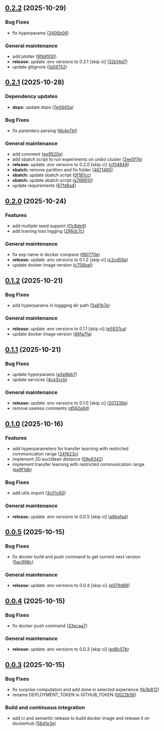## [0.2.2](https://github.com/domm99/experiments-2025-TCD-marl-neighbor-TL/compare/0.2.1...0.2.2) (2025-10-29)

### Bug Fixes

* fix hyperparams ([3406b06](https://github.com/domm99/experiments-2025-TCD-marl-neighbor-TL/commit/3406b06bd59bb678a47b40f96f807ba869510c9b))

### General maintenance

* add plotter ([9fb9500](https://github.com/domm99/experiments-2025-TCD-marl-neighbor-TL/commit/9fb95004d2bbe95a010cecc6456431af98bd47ed))
* **release:** update .env versions to 0.2.1 [skip ci] ([32b14d7](https://github.com/domm99/experiments-2025-TCD-marl-neighbor-TL/commit/32b14d7b70c678647bbdda9f941d5b862e5556e9))
* update gitignore ([1a58752](https://github.com/domm99/experiments-2025-TCD-marl-neighbor-TL/commit/1a587520f3a2d95a773b28de5c6315ced7b7783d))

## [0.2.1](https://github.com/domm99/experiments-2025-TCD-marl-neighbor-TL/compare/0.2.0...0.2.1) (2025-10-28)

### Dependency updates

* **deps:** update deps ([7e0440a](https://github.com/domm99/experiments-2025-TCD-marl-neighbor-TL/commit/7e0440aa5751b05f78cacbc7af87ddea441ee77c))

### Bug Fixes

* fix paramters parsing ([6b4e7bf](https://github.com/domm99/experiments-2025-TCD-marl-neighbor-TL/commit/6b4e7bf71e9310077defa51f92125520aa031ee2))

### General maintenance

* add comment ([ee9520e](https://github.com/domm99/experiments-2025-TCD-marl-neighbor-TL/commit/ee9520e78c0b277b1d87f7e970a015b3d5c79c9c))
* add sbatch script to run experiments on unibo cluster ([2ee5f7b](https://github.com/domm99/experiments-2025-TCD-marl-neighbor-TL/commit/2ee5f7ba0ab9d4f74187fc7eaab7e65c7119e58f))
* **release:** update .env versions to 0.2.0 [skip ci] ([cf04849](https://github.com/domm99/experiments-2025-TCD-marl-neighbor-TL/commit/cf0484961f38fdc024d4a9adefc9ff0a38562fa1))
* **sbatch:** remove partition and fix folder ([4671465](https://github.com/domm99/experiments-2025-TCD-marl-neighbor-TL/commit/4671465b78fed98803c62f7403871db37bdfc981))
* **sbatch:** update sbatch script ([0f181cc](https://github.com/domm99/experiments-2025-TCD-marl-neighbor-TL/commit/0f181cc809c101113bd292c73d69cf3dd3fa91fe))
* **sbatch:** update sbatch script ([a768610](https://github.com/domm99/experiments-2025-TCD-marl-neighbor-TL/commit/a7686100a3cb9d21fab5be7584a61d2b938bdae0))
* update requirements ([67fd8a4](https://github.com/domm99/experiments-2025-TCD-marl-neighbor-TL/commit/67fd8a47de5f42fb509b7a4644211bbdc588e064))

## [0.2.0](https://github.com/domm99/experiments-2025-TCD-marl-neighbor-TL/compare/0.1.2...0.2.0) (2025-10-24)

### Features

* add multiple seed support ([f1c8de9](https://github.com/domm99/experiments-2025-TCD-marl-neighbor-TL/commit/f1c8de98fb763a2b31cc396e4c849f5dd5a497d9))
* add training loss logging ([296dc7c](https://github.com/domm99/experiments-2025-TCD-marl-neighbor-TL/commit/296dc7c29a7a02e7badf29b6d8d19c6c2f9ebd31))

### General maintenance

* fix exp name in docker compsoe ([f80770e](https://github.com/domm99/experiments-2025-TCD-marl-neighbor-TL/commit/f80770e9d7e082895b0f026dc3f7af308beb3afa))
* **release:** update .env versions to 0.1.2 [skip ci] ([c2cd59a](https://github.com/domm99/experiments-2025-TCD-marl-neighbor-TL/commit/c2cd59aca2082cd4456838a018e5cfbbd6d526db))
* update docker image version ([c756baf](https://github.com/domm99/experiments-2025-TCD-marl-neighbor-TL/commit/c756baf6a33b110ddd34b7b82c76b7d2ff01ae96))

## [0.1.2](https://github.com/domm99/experiments-2025-TCD-marl-neighbor-TL/compare/0.1.1...0.1.2) (2025-10-21)

### Bug Fixes

* add hyperparams in loggging dir path ([5a81b7e](https://github.com/domm99/experiments-2025-TCD-marl-neighbor-TL/commit/5a81b7e874c09033f16fab2268d442d5f995c7c7))

### General maintenance

* **release:** update .env versions to 0.1.1 [skip ci] ([e5937ca](https://github.com/domm99/experiments-2025-TCD-marl-neighbor-TL/commit/e5937cae7f8edb5ac6dc4f734c09140cd95a20e8))
* update docker image version ([46fa7fa](https://github.com/domm99/experiments-2025-TCD-marl-neighbor-TL/commit/46fa7fa582ad62214e9f410a990b26df2e19d7af))

## [0.1.1](https://github.com/domm99/experiments-2025-TCD-marl-neighbor-TL/compare/0.1.0...0.1.1) (2025-10-21)

### Bug Fixes

* update hyperparams ([a3e8bb7](https://github.com/domm99/experiments-2025-TCD-marl-neighbor-TL/commit/a3e8bb73af82f03d9378a7bec22b344ca067cec9))
* update services ([4ce3ccb](https://github.com/domm99/experiments-2025-TCD-marl-neighbor-TL/commit/4ce3ccb2caeab6801e0e42f4f776b4d1dbc006d3))

### General maintenance

* **release:** update .env versions to 0.1.0 [skip ci] ([201338e](https://github.com/domm99/experiments-2025-TCD-marl-neighbor-TL/commit/201338ed5dbdd70305f98574a3e65f7f741a9375))
* remove useless comments ([d562a6d](https://github.com/domm99/experiments-2025-TCD-marl-neighbor-TL/commit/d562a6d56d5250b01b27d4e2f232a5a7e512dd9a))

## [0.1.0](https://github.com/domm99/experiments-2025-TCD-marl-neighbor-TL/compare/0.0.5...0.1.0) (2025-10-16)

### Features

* add hyperparameters for transfer learning with restricted communication range ([241623c](https://github.com/domm99/experiments-2025-TCD-marl-neighbor-TL/commit/241623c76d47bc915eeec2fc880998ed8fbc783b))
* implement 2D euclidean distance ([59e8342](https://github.com/domm99/experiments-2025-TCD-marl-neighbor-TL/commit/59e83420ceb747308fb06a5f6260522619359db6))
* implement transfer learning with restricted communication range ([ea9f1db](https://github.com/domm99/experiments-2025-TCD-marl-neighbor-TL/commit/ea9f1db3ad1904d9487cc48d20384754c788069b))

### Bug Fixes

* add utils import ([3c01c60](https://github.com/domm99/experiments-2025-TCD-marl-neighbor-TL/commit/3c01c6011565735effcd50d1c2dd9eca1b6258c4))

### General maintenance

* **release:** update .env versions to 0.0.5 [skip ci] ([a6befad](https://github.com/domm99/experiments-2025-TCD-marl-neighbor-TL/commit/a6befadcc529eee5192c31b8891927f0cb955ecf))

## [0.0.5](https://github.com/domm99/experiments-2025-TCD-marl-neighbor-TL/compare/0.0.4...0.0.5) (2025-10-15)

### Bug Fixes

* fix docker build and push command to get current next version ([5ac998c](https://github.com/domm99/experiments-2025-TCD-marl-neighbor-TL/commit/5ac998cffd03476eba296bc4d3f19818da0ad7e6))

### General maintenance

* **release:** update .env versions to 0.0.4 [skip ci] ([e079d88](https://github.com/domm99/experiments-2025-TCD-marl-neighbor-TL/commit/e079d88e1293d49bacef88343be6809fd4fe6cec))

## [0.0.4](https://github.com/domm99/experiments-2025-TCD-marl-neighbor-TL/compare/0.0.3...0.0.4) (2025-10-15)

### Bug Fixes

* fix docker push command ([33ecaa7](https://github.com/domm99/experiments-2025-TCD-marl-neighbor-TL/commit/33ecaa7d7fa27602e0b387b9a3cb4f448ee1d734))

### General maintenance

* **release:** update .env versions to 0.0.3 [skip ci] ([ed8c57b](https://github.com/domm99/experiments-2025-TCD-marl-neighbor-TL/commit/ed8c57ba0b620738d7e8b4cede755dddd76dd3a3))

## [0.0.3](https://github.com/domm99/experiments-2025-TCD-marl-neighbor-TL/compare/v0.0.2...0.0.3) (2025-10-15)

### Bug Fixes

* fix surprise computation and add done in selected experience ([fe3b812](https://github.com/domm99/experiments-2025-TCD-marl-neighbor-TL/commit/fe3b812df35711a3ec488b1b641726a8a1484954))
* rename DEPLOYMENT_TOKEN in GITHUB_TOKEN ([0022b56](https://github.com/domm99/experiments-2025-TCD-marl-neighbor-TL/commit/0022b56c84fb8352742be93b88fe057b3b70f310))

### Build and continuous integration

* add ci and semantic release to build docker image and release it on dockerhub ([56d1e3e](https://github.com/domm99/experiments-2025-TCD-marl-neighbor-TL/commit/56d1e3ebb59bc30dde90cc52d127e370331e4437))
